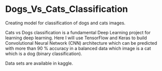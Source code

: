 # Dogs_Vs_Cats_Classification
Creating model for classification of dogs and cats images.


Cats vs Dogs classification is a fundamental Deep Learning project for learning deep learning. 
Here I will use TensorFlow and Keras to build Convolutional Neural Network (CNN) architecture 
which can be predicted with more than 90 % accuracy in a balanced data which image is a cat which
is a dog (binary classification). 

Data sets are available in kaggle. 
